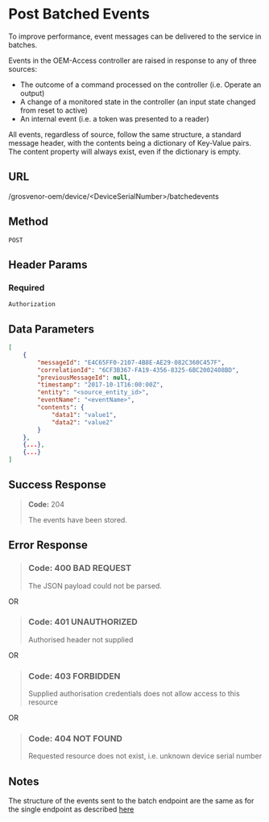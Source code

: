 # Post Batched Events

To improve performance, event messages can be delivered to the service in batches.

Events in the OEM-Access controller are raised in response to any of three sources:

- The outcome of a command processed on the controller (i.e. Operate an output)
- A change of a monitored state in the controller (an input state changed from reset to active)
- An internal event (i.e. a token was presented to a reader)

All events, regardless of source, follow the same structure, a standard message header, with the contents being a dictionary of Key-Value pairs. The content property will always exist, even if the dictionary is empty.

## URL

/grosvenor-oem/device/\<DeviceSerialNumber\>/batchedevents

## Method

`POST`

## Header Params

### Required

`Authorization`

## Data Parameters

````json
[
    {
        "messageId": "E4C65FF0-2107-4B8E-AE29-082C360C457F",
        "correlationId": "6CF3B367-FA19-4356-8325-6BC2002408BD",
        "previousMessageId": null,
        "timestamp": "2017-10-1T16:00:00Z",
        "entity": "<source_entity_id>",
        "eventName": "<eventName>",
        "contents": {
            "data1": "value1",
            "data2": "value2"
        }
    },
    {...},
    {...}
]
````

## Success Response

> **Code:** 204
>
> The events have been stored.

## Error Response

> ### **Code:** 400 BAD REQUEST
>
> The JSON payload could not be parsed.

OR

> ### **Code:** 401 UNAUTHORIZED
>
> Authorised header not supplied

OR

> ### **Code:** 403 FORBIDDEN
>
> Supplied authorisation credentials does not allow access to this resource

OR

> ### **Code:** 404 NOT FOUND
>
> Requested resource does not exist, i.e. unknown device serial number

## Notes

The structure of the events sent to the batch endpoint are the same as for the single endpoint as described [here](PostEvent.md)
